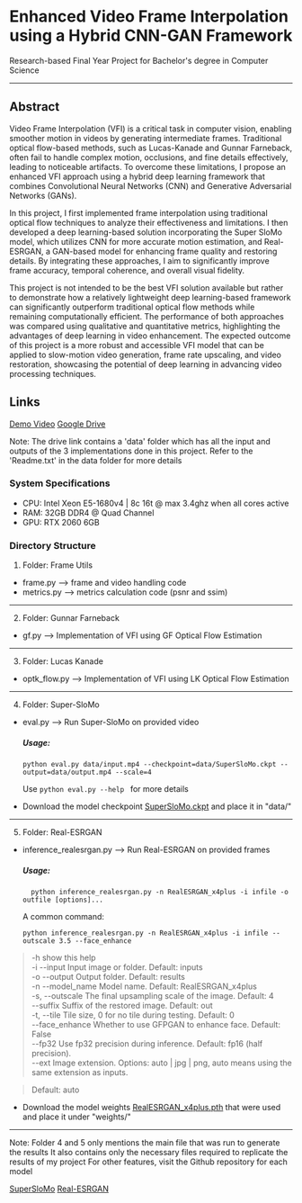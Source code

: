 # Enhanced Video Frame Interpolation using a Hybrid CNN-GAN Framework

Research-based Final Year Project for Bachelor's degree in Computer Science

------------------------------------------------------------------------------------------------------------

## Abstract

Video Frame Interpolation (VFI) is a critical task in computer vision, enabling smoother motion in videos by generating intermediate frames. Traditional optical flow-based methods, such as Lucas-Kanade and Gunnar Farneback, often fail to handle complex motion, occlusions, and fine details effectively, leading to noticeable artifacts. To overcome these limitations, I propose an enhanced VFI approach using a hybrid deep learning framework that combines Convolutional Neural Networks (CNN) and Generative Adversarial Networks (GANs).

In this project, I first implemented frame interpolation using traditional optical flow techniques to analyze their effectiveness and limitations. I then developed a deep learning-based solution incorporating the Super SloMo model, which utilizes CNN for more accurate motion estimation, and Real-ESRGAN, a GAN-based model for enhancing frame quality and restoring details. By integrating these approaches, I aim to significantly improve frame accuracy, temporal coherence, and overall visual fidelity.

This project is not intended to be the best VFI solution available but rather to demonstrate how a relatively lightweight deep learning-based framework can significantly outperform traditional optical flow methods while remaining computationally efficient. The performance of both approaches was compared using qualitative and quantitative metrics, highlighting the advantages of deep learning in video enhancement. The expected outcome of this project is a more robust and accessible VFI model that can be applied to slow-motion video generation, frame rate upscaling, and video restoration, showcasing the potential of deep learning in advancing video processing techniques.

## Links

[Demo Video](https://www.youtube.com/watch?v=W2cAjZULx2U)
[Google Drive]()  

Note: The drive link contains a 'data' folder which has all the input and outputs of the 3 implementations done in this project. Refer to the 'Readme.txt' in the data folder for more details

### System Specifications

- CPU: Intel Xeon E5-1680v4 | 8c 16t @ max 3.4ghz when all cores active
- RAM: 32GB DDR4 @ Quad Channel
- GPU: RTX 2060 6GB

### Directory Structure

1) Folder: Frame Utils

- frame.py --> frame and video handling code
- metrics.py --> metrics calculation code (psnr and ssim)
---------------------------------------------------------------------------------------------------------------

2) Folder: Gunnar Farneback

- gf.py --> Implementation of VFI using GF Optical Flow Estimation
---------------------------------------------------------------------------------------------------------------

3) Folder: Lucas Kanade

- optk_flow.py --> Implementation of VFI using LK Optical Flow Estimation
---------------------------------------------------------------------------------------------------------------

4) Folder: Super-SloMo

- eval.py --> Run Super-SloMo on provided video

   ##### Usage:

  ``` python eval.py data/input.mp4 --checkpoint=data/SuperSloMo.ckpt --output=data/output.mp4 --scale=4 ```

  Use ```python eval.py --help ``` for more details

- Download the model checkpoint [SuperSloMo.ckpt](https://drive.google.com/file/d/1IvobLDbRiBgZr3ryCRrWL8xDbMZ-KnpF/view) and place it in "data/"
---------------------------------------------------------------------------------------------------------------

5) Folder: Real-ESRGAN

- inference_realesrgan.py --> Run Real-ESRGAN on provided frames

   ##### Usage: 

        python inference_realesrgan.py -n RealESRGAN_x4plus -i infile -o outfile [options]...

   A common command: 

     ```python inference_realesrgan.py -n RealESRGAN_x4plus -i infile --outscale 3.5 --face_enhance ```

>  -h                   show this help <br/>
>  -i --input           Input image or folder. Default: inputs <br/>
>  -o --output          Output folder. Default: results <br/>
>  -n --model_name      Model name. Default: RealESRGAN_x4plus <br/>
>  -s, --outscale       The final upsampling scale of the image. Default: 4 <br/>
>  --suffix             Suffix of the restored image. Default: out <br/>
>  -t, --tile           Tile size, 0 for no tile during testing. Default: 0 <br/>
>  --face_enhance       Whether to use GFPGAN to enhance face. Default: False <br/>
>  --fp32               Use fp32 precision during inference. Default: fp16 (half precision). <br/>
>  --ext                Image extension. Options: auto | jpg | png, auto means using the same extension as inputs. 

> Default: auto

- Download the model weights [RealESRGAN_x4plus.pth](https://github.com/xinntao/Real-ESRGAN/releases/download/v0.1.0/RealESRGAN_x4plus.pth) that were used and place it under "weights/"
---------------------------------------------------------------------------------------------------------------

Note: Folder 4 and 5 only mentions the main file that was run to generate the results
      It also contains only the necessary files required to replicate the results of my project
      For other features, visit the Github repository for each model

  [SuperSloMo](https://github.com/avinashpaliwal/Super-SloMo)
  [Real-ESRGAN](https://github.com/xinntao/Real-ESRGAN)
